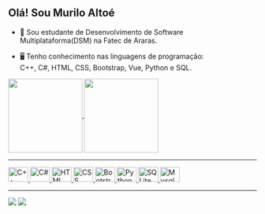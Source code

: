 ## Olá! Sou Murilo Altoé

- 📖 Sou estudante de Desenvolvimento de Software Multiplataforma(DSM) na Fatec de Araras.

- 🖥 Tenho conhecimento nas linguagens de programação: <br>
 C++, C#, HTML, CSS, Bootstrap, Vue, Python e SQL.

<div>
  <a href="https://github.com/MuriloAltoe">
  <img height="150em" align="center" src="https://github-readme-stats.vercel.app/api?username=MuriloAltoe&show_icons=true&theme=radical"> 
  <img height="150em" align="center" src="https://github-readme-stats.vercel.app/api/top-langs/?username=MuriloAltoe&layout=compact&theme=radical"
</div>
<hr> 
    
<div>   
  <img alt="C++" width="40" height="30" src="https://cdn.jsdelivr.net/gh/devicons/devicon/icons/cplusplus/cplusplus-original.svg">
  <img alt="C#" width="40" height="30" src="https://cdn.jsdelivr.net/gh/devicons/devicon/icons/csharp/csharp-original.svg">
  <img alt="HTML" width="40" height="30" src="https://cdn.jsdelivr.net/gh/devicons/devicon/icons/html5/html5-original.svg">  
  <img alt="CSS" width="40" height="30" src="https://cdn.jsdelivr.net/gh/devicons/devicon/icons/css3/css3-original.svg">
  <img alt="Bootstrap" width="40" height="30" src="https://cdn.jsdelivr.net/gh/devicons/devicon/icons/bootstrap/bootstrap-original.svg">      
  <img alt="Python" width="40" height="30" src="https://cdn.jsdelivr.net/gh/devicons/devicon/icons/python/python-original.svg">   
  <img alt="SQLite" width="40" height="30" src="https://cdn.jsdelivr.net/gh/devicons/devicon/icons/sqlite/sqlite-original.svg">
  <img alt="Mysql" width="40" height="30" src="https://cdn.jsdelivr.net/gh/devicons/devicon/icons/mysql/mysql-original-wordmark.svg">          
</div>
    
<hr>
    
<div>
  <a href="https://www.instagram.com/murilo.alt0e/"><img src="https://img.shields.io/badge/Instagram-E4405F?style=for-the-badge&logo=instagram&logoColor=white"></a>
  <a href="https://twitter.com/murilo_html"><img src="https://img.shields.io/badge/Twitter-1DA1F2?style=for-the-badge&logo=twitter&logoColor=white"></a>
</div>
    
